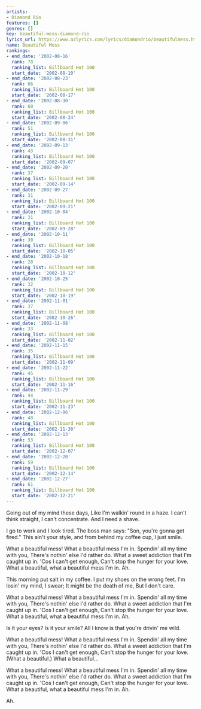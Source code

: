 ```yaml
---
artists:
- Diamond Rio
features: []
genres: []
key: beautiful-mess-diamond-rio
lyrics_url: https://www.azlyrics.com/lyrics/diamondrio/beautifulmess.html
name: Beautiful Mess
rankings:
- end_date: '2002-08-16'
  rank: 78
  ranking_list: Billboard Hot 100
  start_date: '2002-08-10'
- end_date: '2002-08-23'
  rank: 66
  ranking_list: Billboard Hot 100
  start_date: '2002-08-17'
- end_date: '2002-08-30'
  rank: 60
  ranking_list: Billboard Hot 100
  start_date: '2002-08-24'
- end_date: '2002-09-06'
  rank: 51
  ranking_list: Billboard Hot 100
  start_date: '2002-08-31'
- end_date: '2002-09-13'
  rank: 43
  ranking_list: Billboard Hot 100
  start_date: '2002-09-07'
- end_date: '2002-09-20'
  rank: 37
  ranking_list: Billboard Hot 100
  start_date: '2002-09-14'
- end_date: '2002-09-27'
  rank: 31
  ranking_list: Billboard Hot 100
  start_date: '2002-09-21'
- end_date: '2002-10-04'
  rank: 31
  ranking_list: Billboard Hot 100
  start_date: '2002-09-28'
- end_date: '2002-10-11'
  rank: 30
  ranking_list: Billboard Hot 100
  start_date: '2002-10-05'
- end_date: '2002-10-18'
  rank: 28
  ranking_list: Billboard Hot 100
  start_date: '2002-10-12'
- end_date: '2002-10-25'
  rank: 32
  ranking_list: Billboard Hot 100
  start_date: '2002-10-19'
- end_date: '2002-11-01'
  rank: 37
  ranking_list: Billboard Hot 100
  start_date: '2002-10-26'
- end_date: '2002-11-08'
  rank: 33
  ranking_list: Billboard Hot 100
  start_date: '2002-11-02'
- end_date: '2002-11-15'
  rank: 35
  ranking_list: Billboard Hot 100
  start_date: '2002-11-09'
- end_date: '2002-11-22'
  rank: 45
  ranking_list: Billboard Hot 100
  start_date: '2002-11-16'
- end_date: '2002-11-29'
  rank: 44
  ranking_list: Billboard Hot 100
  start_date: '2002-11-23'
- end_date: '2002-12-06'
  rank: 48
  ranking_list: Billboard Hot 100
  start_date: '2002-11-30'
- end_date: '2002-12-13'
  rank: 53
  ranking_list: Billboard Hot 100
  start_date: '2002-12-07'
- end_date: '2002-12-20'
  rank: 59
  ranking_list: Billboard Hot 100
  start_date: '2002-12-14'
- end_date: '2002-12-27'
  rank: 61
  ranking_list: Billboard Hot 100
  start_date: '2002-12-21'
---
```


Going out of my mind these days,
Like I'm walkin' round in a haze.
I can't think straight, I can't concentrate.
And I need a shave.

I go to work and I look tired.
The boss man says: "Son, you're gonna get fired."
This ain't your style, and from behind my coffee cup,
I just smile.

What a beautiful mess!
What a beautiful mess I'm in.
Spendin' all my time with you,
There's nothin' else I'd rather do.
What a sweet addiction that I'm caught up in.
'Cos I can't get enough,
Can't stop the hunger for your love.
What a beautiful, what a beautiful mess I'm in.
Ah.

This morning put salt in my coffee.
I put my shoes on the wrong feet.
I'm losin' my mind, I swear; It might be the death of me,
But I don't care.

What a beautiful mess!
What a beautiful mess I'm in.
Spendin' all my time with you,
There's nothin' else I'd rather do.
What a sweet addiction that I'm caught up in.
'Cos I can't get enough,
Can't stop the hunger for your love.
What a beautiful, what a beautiful mess I'm in.
Ah.

Is it your eyes? Is it your smile?
All I know is that you're drivin' me wild.

What a beautiful mess!
What a beautiful mess I'm in.
Spendin' all my time with you,
There's nothin' else I'd rather do.
What a sweet addiction that I'm caught up in.
'Cos I can't get enough,
Can't stop the hunger for your love.
(What a beautiful.)
What a beautiful...

What a beautiful mess!
What a beautiful mess I'm in.
Spendin' all my time with you,
There's nothin' else I'd rather do.
What a sweet addiction that I'm caught up in.
'Cos I can't get enough,
Can't stop the hunger for your love.
What a beautiful, what a beautiful mess I'm in.
Ah.

Ah.



